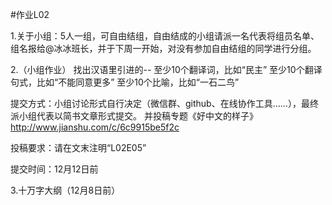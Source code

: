 #作业L02

1.关于小组：5人一组，可自由结组，自由结成的小组请派一名代表将组员名单、组名报给@冰冰班长，并于下周一开始，对没有参加自由结组的同学进行分组。

2.（小组作业）
找出汉语⾥引进的--
至少10个翻译词，比如“民主”
至少10个翻译句式，比如“不能同意更多”
至少10个比喻，比如“一石二鸟”


提交方式：小组讨论形式自行决定（微信群、github、在线协作工具……），最终派小组代表以简书文章形式提交。 并投稿专题《好中文的样子》http://www.jianshu.com/c/6c9915be5f2c

投稿要求：请在文末注明“L02E05”

提交时间：12月12日前

3.十万字大纲（12月8日前）

